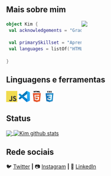 
## Mais sobre mim

<img align="right" width="300" src="https://i2.wp.com/allhtaccess.info/wp-content/uploads/2018/03/programming.gif?fit=1281%2C716&ssl=1" />

```kotlin
object Kim {
 val acknowledgements = "Graduanda em Sistemas para Internet"

 val primarySkillset = "Aprendendo..."
 val languages = listOf("HTML", "CSS", "JavaScript", "Portugol")

}
```

## Linguagens e ferramentas

<code><img height="30" src="https://raw.githubusercontent.com/github/explore/80688e429a7d4ef2fca1e82350fe8e3517d3494d/topics/javascript/javascript.png"></code>
<code><img height="30" src="https://raw.githubusercontent.com/github/explore/80688e429a7d4ef2fca1e82350fe8e3517d3494d/topics/visual-studio-code/visual-studio-code.png"></code>
<code><img height="30" src="https://raw.githubusercontent.com/github/explore/80688e429a7d4ef2fca1e82350fe8e3517d3494d/topics/html/html.png"></code>
<code><img height="30" src="https://raw.githubusercontent.com/github/explore/80688e429a7d4ef2fca1e82350fe8e3517d3494d/topics/css/css.png"></code>

## Status

<a href="https://github.com/Gurupreet">
  <img align="center" src="https://github-readme-stats.vercel.app/api/top-langs/?username=kimpmr&theme=dracula&hide_langs_below=1" />
</a>

<a href="https://github.com/Gurupreet">
 <img align="center" src="https://github-readme-stats.vercel.app/api?username=kimpmr&show_icons=true&theme=dracula&line_height=27" alt="Kim github stats"/>
</a>

[twitter]: https://twitter.com/_kimdim
[instagram]: https://www.instagram.com/kimpmr/
[linkedin]: https://br.linkedin.com/in/kimberlly-porciuncula-maso-rodrigues-b947a9217

<br>

## Rede sociais

🐦 [Twitter][twitter] **|**
📷 [Instagram][instagram] **|**
👔 [LinkedIn][linkedin]
